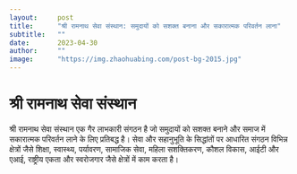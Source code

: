 ```yaml
---
layout:     post
title:      "श्री रामनाथ सेवा संस्थान: समुदायों को सशक्त बनाना और सकारात्मक परिवर्तन लाना"
subtitle:   ""
date:       2023-04-30
author:     ""
image:      "https://img.zhaohuabing.com/post-bg-2015.jpg"
---
```



# श्री रामनाथ सेवा संस्थान

श्री रामनाथ सेवा संस्थान एक गैर लाभकारी संगठन है जो समुदायों को सशक्त बनाने और समाज में सकारात्मक परिवर्तन लाने के लिए प्रतिबद्ध है। सेवा और सहानुभूति के सिद्धांतों पर आधारित संगठन विभिन्न क्षेत्रों जैसे शिक्षा, स्वास्थ्य, पर्यावरण, सामाजिक सेवा, महिला सशक्तिकरण, कौशल विकास, आईटी और एआई, राष्ट्रीय एकता और स्वरोजगार जैसे क्षेत्रों में काम करता है।

